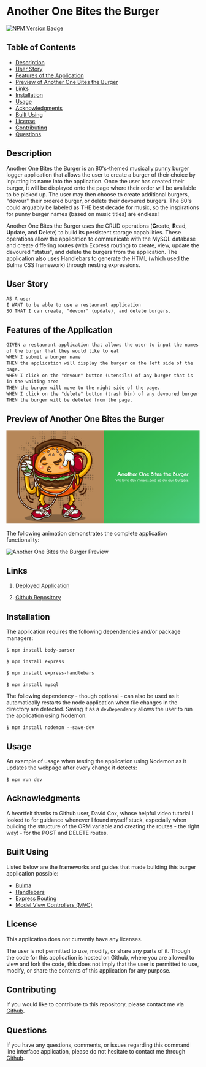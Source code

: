 # Another One Bites the Burger

[![NPM Version Badge](https://badge.fury.io/js/%40angular%2Fcore.svg)](https://badge.fury.io/js/%40angular%2Fcore)

## Table of Contents
*  [Description](#description)
*  [User Story](#user-story)
*  [Features of the Application](#features-of-the-application)
*  [Preview of Another One Bites the Burger](#preview-of-another-one-bites-the-burger)
*  [Links](#links)
*  [Installation](#installation)
*  [Usage](#usage)
*  [Acknowledgments](#acknowledgments)
*  [Built Using](#built-using)
*  [License](#license)
*  [Contributing](#contributing)
*  [Questions](#questions)

## Description

Another One Bites the Burger is an 80's-themed musically punny burger logger application that allows the user to create a burger of their choice by inputting its name into the application. Once the user has created their burger, it will be displayed onto the page where their order will be available to be picked up. The user may then choose to create additional burgers, "devour" their ordered burger, or delete their devoured burgers. The 80's could arguably be labeled as THE best decade for music, so the inspirations for punny burger names (based on music titles) are endless!

Another One Bites the Burger uses the CRUD operations (**C**reate, **R**ead, **U**pdate, and **D**elete) to build its persistent storage capabilities. These operations allow the application to communicate with the MySQL database and create differing routes (with Express routing) to create, view, update the devoured "status", and delete the burgers from the application. The application also uses Handlebars to generate the HTML (which used the Bulma CSS framework) through nesting expressions.

## User Story
~~~
AS A user  
I WANT to be able to use a restaurant application
SO THAT I can create, "devour" (update), and delete burgers.
~~~

## Features of the Application
~~~
GIVEN a restaurant application that allows the user to input the names of the burger that they would like to eat  
WHEN I submit a burger name  
THEN the application will display the burger on the left side of the page.  
WHEN I click on the "devour" button (utensils) of any burger that is in the waiting area  
THEN the burger will move to the right side of the page.  
WHEN I click on the "delete" button (trash bin) of any devoured burger  
THEN the burger will be deleted from the page.  
~~~

## Preview of Another One Bites the Burger

![Another One Bites the Burger Homepage](public/assets/images/anotherOneBitesTheBurgerHomepage.png)

The following animation demonstrates the complete application functionality:

![Another One Bites the Burger Preview](https://github.com/rh9891/AnotherOneBitesTheBurger/blob/master/public/assets/images/anotherOneBitesTheBurgerPreview.gif)

## Links

1. [Deployed Application](https://another-one-bites-the-burger.herokuapp.com)

2. [Github Repository](https://github.com/rh9891/AnotherOneBitesTheBurger)

## Installation

The application requires the following dependencies and/or package managers:
~~~
$ npm install body-parser
~~~

~~~
$ npm install express
~~~

~~~
$ npm install express-handlebars
~~~

~~~
$ npm install mysql
~~~

The following dependency - though optional - can also be used as it automatically restarts the node application when file changes in the directory are detected. Saving it as a `devDependency` allows the user to run the application using Nodemon:

~~~
$ npm install nodemon --save-dev
~~~

## Usage

An example of usage when testing the application using Nodemon as it updates the webpage after every change it detects:
~~~
$ npm run dev
~~~

## Acknowledgments

A heartfelt thanks to Github user, David Cox, whose helpful video tutorial I looked to for guidance whenever I found myself stuck, especially when building the structure of the ORM variable and creating the routes - the right way! - for the POST and DELETE routes.

## Built Using

Listed below are the frameworks and guides that made building this burger application possible:

* [Bulma](https://bulma.io/documentation/)
* [Handlebars](https://handlebarsjs.com/guide/#what-is-handlebars)
* [Express Routing](https://expressjs.com/en/guide/routing.html)
* [Model View Controllers (MVC)](https://www.geeksforgeeks.org/mvc-design-pattern/)

## License

This application does not currently have any licenses.

The user is not permitted to use, modify, or share any parts of it. Though the code for this application is hosted on Github, where you are allowed to view and fork the code, this does not imply that the user is permitted to use, modify, or share the contents of this application for any purpose.

## Contributing

If you would like to contribute to this repository, please contact me via [Github](https://github.com/rh9891).

## Questions

If you have any questions, comments, or issues regarding this command line interface application, please do not hesitate to contact me through [Github](https://github.com/rh9891).